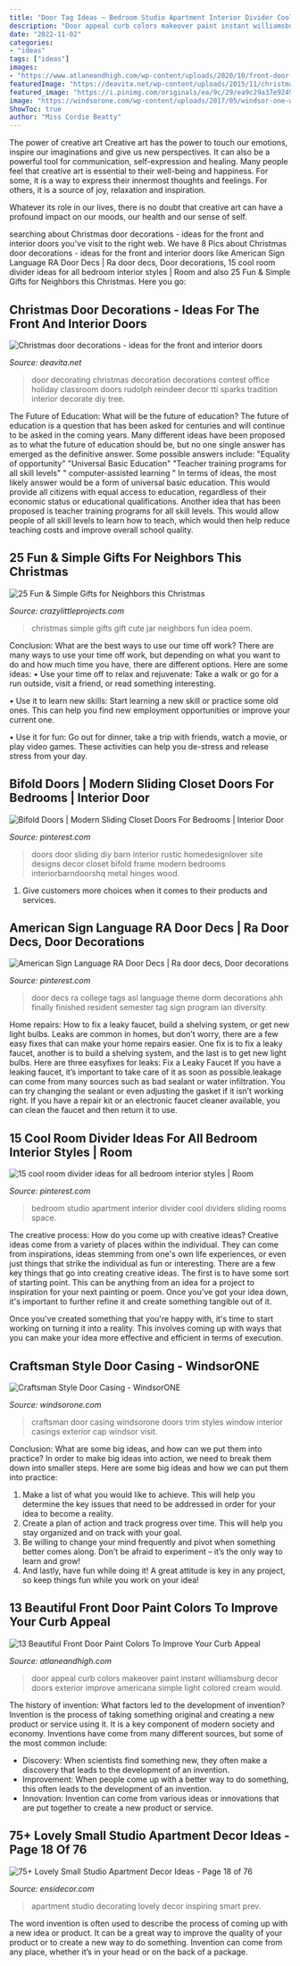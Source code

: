 ```yaml
---
title: "Door Tag Ideas ~ Bedroom Studio Apartment Interior Divider Cool Dividers Sliding Rooms Space"
description: "Door appeal curb colors makeover paint instant williamsburg decor doors exterior improve americana simple light colored cream would"
date: "2022-11-02"
categories:
- "ideas"
tags: ["ideas"]
images:
- "https://www.atlaneandhigh.com/wp-content/uploads/2020/10/front-door-1-22-e1528855838872-664x1024.jpg"
featuredImage: "https://deavita.net/wp-content/uploads/2015/11/christmas-door-decorations-rudolf-reindeer-christmas-tree.jpg"
featured_image: "https://i.pinimg.com/originals/ea/9c/29/ea9c29a37e92498a83cba848bbb9f94f.jpg"
image: "https://windsorone.com/wp-content/uploads/2017/05/windsor-one-wowc-base-cap-2-600.jpg"
ShowToc: true
author: "Miss Cordie Beatty"
---
```



The power of creative art
Creative art has the power to touch our emotions, inspire our imaginations and give us new perspectives. It can also be a powerful tool for communication, self-expression and healing.
Many people feel that creative art is essential to their well-being and happiness. For some, it is a way to express their innermost thoughts and feelings. For others, it is a source of joy, relaxation and inspiration.

Whatever its role in our lives, there is no doubt that creative art can have a profound impact on our moods, our health and our sense of self.

	

		
searching about Christmas door decorations - ideas for the front and interior doors you've visit to the right web. We have 8 Pics about Christmas door decorations - ideas for the front and interior doors like American Sign Language RA Door Decs | Ra door decs, Door decorations, 15 cool room divider ideas for all bedroom interior styles | Room and also 25 Fun &amp; Simple Gifts for Neighbors this Christmas. Here you go:
		
    
## Christmas Door Decorations - Ideas For The Front And Interior Doors

<img loading=lazy src="https://deavita.net/wp-content/uploads/2015/11/christmas-door-decorations-rudolf-reindeer-christmas-tree.jpg" onerror="this.onerror=null;this.src='https://tse1.mm.bing.net/th?id=OIP.ZeIoRY1YtcvaTwnxzivO1gHaN8&amp;pid=15.1';" alt="Christmas door decorations - ideas for the front and interior doors">

_Source: deavita.net_

>door decorating christmas decoration decorations contest office holiday classroom doors rudolph reindeer decor tti sparks tradition interior decorate diy tree. 

	

The Future of Education: What will be the future of education?
The future of education is a question that has been asked for centuries and will continue to be asked in the coming years. Many different ideas have been proposed as to what the future of education should be, but no one single answer has emerged as the definitive answer. Some possible answers include: 
"Equality of opportunity" 
"Universal Basic Education" 
"Teacher training programs for all skill levels" 
" computer-assisted learning "
In terms of ideas, the most likely answer would be a form of universal basic education. This would provide all citizens with equal access to education, regardless of their economic status or educational qualifications. Another idea that has been proposed is teacher training programs for all skill levels. This would allow people of all skill levels to learn how to teach, which would then help reduce teaching costs and improve overall school quality.

    
## 25 Fun &amp; Simple Gifts For Neighbors This Christmas

<img loading=lazy src="https://crazylittleprojects.com/wp-content/uploads/2013/12/Christmas-MM-Poem-and-Gift-Idea-cute-and-simple-lilluna.com-.jpg" onerror="this.onerror=null;this.src='https://tse3.mm.bing.net/th?id=OIP.Whd_n0ygHh37eljhT-aSWQHaLH&amp;pid=15.1';" alt="25 Fun &amp; Simple Gifts for Neighbors this Christmas">

_Source: crazylittleprojects.com_

>christmas simple gifts gift cute jar neighbors fun idea poem. 

	

Conclusion: What are the best ways to use our time off work?
There are many ways to use your time off work, but depending on what you want to do and how much time you have, there are different options. Here are some ideas: 
• Use your time off to relax and rejuvenate: Take a walk or go for a run outside, visit a friend, or read something interesting. 

• Use it to learn new skills: Start learning a new skill or practice some old ones. This can help you find new employment opportunities or improve your current one. 

• Use it for fun: Go out for dinner, take a trip with friends, watch a movie, or play video games. These activities can help you de-stress and release stress from your day.

    
## Bifold Doors | Modern Sliding Closet Doors For Bedrooms | Interior Door

<img loading=lazy src="https://i.pinimg.com/736x/b5/b9/f1/b5b9f1102f74e6bf7cdc4e5b8f4f0e94.jpg" onerror="this.onerror=null;this.src='https://tse2.mm.bing.net/th?id=OIP._EnIeG-zPd4FXufT4e1-GgHaJ3&amp;pid=15.1';" alt="Bifold Doors | Modern Sliding Closet Doors For Bedrooms | Interior Door">

_Source: pinterest.com_

>doors door sliding diy barn interior rustic homedesignlover site designs decor closet bifold frame modern bedrooms interiorbarndoorshq metal hinges wood. 

	

1. Give customers more choices when it comes to their products and services.

    
## American Sign Language RA Door Decs | Ra Door Decs, Door Decorations

<img loading=lazy src="https://i.pinimg.com/736x/5c/1b/5a/5c1b5a48774ceeba09ef27c289443498.jpg" onerror="this.onerror=null;this.src='https://tse4.mm.bing.net/th?id=OIP.34NrJia8C3-WldaF5K8EswHaNK&amp;pid=15.1';" alt="American Sign Language RA Door Decs | Ra door decs, Door decorations">

_Source: pinterest.com_

>door decs ra college tags asl language theme dorm decorations ahh finally finished resident semester tag sign program ian diversity. 

	

Home repairs: How to fix a leaky faucet, build a shelving system, or get new light bulbs.
Leaks are common in homes, but don’t worry, there are a few easy fixes that can make your home repairs easier. One fix is to fix a leaky faucet, another is to build a shelving system, and the last is to get new light bulbs. Here are three easyfixes for leaks: 
Fix a Leaky Faucet
If you have a leaking faucet, it’s important to take care of it as soon as possible.leakage can come from many sources such as bad sealant or water infiltration. You can try changing the sealant or even adjusting the gasket if it isn’t working right. If you have a repair kit or an electronic faucet cleaner available, you can clean the faucet and then return it to use.

    
## 15 Cool Room Divider Ideas For All Bedroom Interior Styles | Room

<img loading=lazy src="https://i.pinimg.com/originals/ea/9c/29/ea9c29a37e92498a83cba848bbb9f94f.jpg" onerror="this.onerror=null;this.src='https://tse1.mm.bing.net/th?id=OIP.o5xNkEELnNQOMs1VMA32WwHaLH&amp;pid=15.1';" alt="15 cool room divider ideas for all bedroom interior styles | Room">

_Source: pinterest.com_

>bedroom studio apartment interior divider cool dividers sliding rooms space. 

	

The creative process: How do you come up with creative ideas?
Creative ideas come from a variety of places within the individual. They can come from inspirations, ideas stemming from one's own life experiences, or even just things that strike the individual as fun or interesting. 
There are a few key things that go into creating creative ideas. The first is to have some sort of starting point. This can be anything from an idea for a project to inspiration for your next painting or poem. Once you've got your idea down, it's important to further refine it and create something tangible out of it. 

Once you've created something that you're happy with, it's time to start working on turning it into a reality. This involves coming up with ways that you can make your idea more effective and efficient in terms of execution.

    
## Craftsman Style Door Casing - WindsorONE

<img loading=lazy src="https://windsorone.com/wp-content/uploads/2017/05/windsor-one-wowc-base-cap-2-600.jpg" onerror="this.onerror=null;this.src='https://tse1.mm.bing.net/th?id=OIP.dsixBpCbCUWjp4BKmY5RYAHaJ4&amp;pid=15.1';" alt="Craftsman Style Door Casing - WindsorONE">

_Source: windsorone.com_

>craftsman door casing windsorone doors trim styles window interior casings exterior cap windsor visit. 

	

Conclusion: What are some big ideas, and how can we put them into practice?
In order to make big ideas into action, we need to break them down into smaller steps. Here are some big ideas and how we can put them into practice:
1. Make a list of what you would like to achieve. This will help you determine the key issues that need to be addressed in order for your idea to become a reality.
2. Create a plan of action and track progress over time. This will help you stay organized and on track with your goal.
3. Be willing to change your mind frequently and pivot when something better comes along. Don’t be afraid to experiment – it’s the only way to learn and grow!
4. And lastly, have fun while doing it! A great attitude is key in any project, so keep things fun while you work on your idea!

    
## 13 Beautiful Front Door Paint Colors To Improve Your Curb Appeal

<img loading=lazy src="https://www.atlaneandhigh.com/wp-content/uploads/2020/10/front-door-1-22-e1528855838872-664x1024.jpg" onerror="this.onerror=null;this.src='https://tse1.mm.bing.net/th?id=OIP.kVXB-WrOUaOwj0uU5pvocgHaLa&amp;pid=15.1';" alt="13 Beautiful Front Door Paint Colors To Improve Your Curb Appeal">

_Source: atlaneandhigh.com_

>door appeal curb colors makeover paint instant williamsburg decor doors exterior improve americana simple light colored cream would. 

	

The history of invention: What factors led to the development of invention?
Invention is the process of taking something original and creating a new product or service using it. It is a key component of modern society and economy. Inventions have come from many different sources, but some of the most common include: 
- Discovery: When scientists find something new, they often make a discovery that leads to the development of an invention. 
- Improvement: When people come up with a better way to do something, this often leads to the development of an invention. 
- Innovation: Invention can come from various ideas or innovations that are put together to create a new product or service.

    
## 75+ Lovely Small Studio Apartment Decor Ideas - Page 18 Of 76

<img loading=lazy src="https://ensidecor.com/wp-content/uploads/2018/11/75-Lovely-Small-Studio-Apartment-Decor-Ideas-18.jpg" onerror="this.onerror=null;this.src='https://tse2.mm.bing.net/th?id=OIP.oa3HDTda0r-D-4x477okQAHaJ4&amp;pid=15.1';" alt="75+ Lovely Small Studio Apartment Decor Ideas - Page 18 of 76">

_Source: ensidecor.com_

>apartment studio decorating lovely decor inspiring smart prev. 

	

The word invention is often used to describe the process of coming up with a new idea or product. It can be a great way to improve the quality of your product or to create a new way to do something. Invention can come from any place, whether it’s in your head or on the back of a package.

